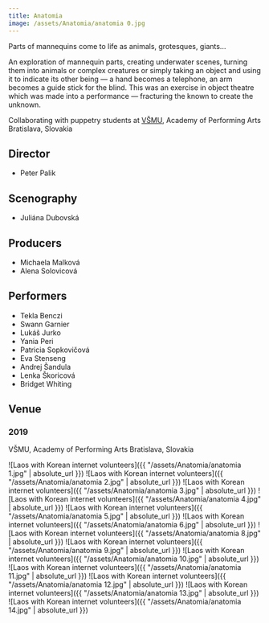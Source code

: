 ```yaml
---
title: Anatomia
image: /assets/Anatomia/anatomia 0.jpg
---
```


Parts of mannequins come to life as animals, grotesques, giants...

An exploration of mannequin parts, creating underwater scenes, turning them into animals or complex creatures or simply taking an object and using it to indicate its other being — a hand becomes a telephone, an arm becomes a guide stick for the blind. This was an exercise in object theatre which was made into a performance — fracturing the known to create the unknown.

Collaborating with puppetry students at [VŠMU](https://www.vsmu.sk/en/), Academy of Performing Arts Bratislava, Slovakia

## Director
- Peter Palik

## Scenography
- Juliána Dubovská

## Producers
- Michaela Malková
- Alena Solovicová

## Performers
- Tekla Benczi
- Swann Garnier
- Lukáš Jurko
- Yania Peri
- Patricia Sopkovičová
- Eva Stenseng
- Andrej Šandula
- Lenka Škoricová
- Bridget Whiting

## Venue
### 2019
VŠMU, Academy of Performing Arts Bratislava, Slovakia

![Laos with Korean internet volunteers]({{ "/assets/Anatomia/anatomia 1.jpg" | absolute_url }})
![Laos with Korean internet volunteers]({{ "/assets/Anatomia/anatomia 2.jpg" | absolute_url }})
![Laos with Korean internet volunteers]({{ "/assets/Anatomia/anatomia 3.jpg" | absolute_url }})
![Laos with Korean internet volunteers]({{ "/assets/Anatomia/anatomia 4.jpg" | absolute_url }})
![Laos with Korean internet volunteers]({{ "/assets/Anatomia/anatomia 5.jpg" | absolute_url }})
![Laos with Korean internet volunteers]({{ "/assets/Anatomia/anatomia 6.jpg" | absolute_url }})
![Laos with Korean internet volunteers]({{ "/assets/Anatomia/anatomia 8.jpg" | absolute_url }})
![Laos with Korean internet volunteers]({{ "/assets/Anatomia/anatomia 9.jpg" | absolute_url }})
![Laos with Korean internet volunteers]({{ "/assets/Anatomia/anatomia 10.jpg" | absolute_url }})
![Laos with Korean internet volunteers]({{ "/assets/Anatomia/anatomia 11.jpg" | absolute_url }})
![Laos with Korean internet volunteers]({{ "/assets/Anatomia/anatomia 12.jpg" | absolute_url }})
![Laos with Korean internet volunteers]({{ "/assets/Anatomia/anatomia 13.jpg" | absolute_url }})
![Laos with Korean internet volunteers]({{ "/assets/Anatomia/anatomia 14.jpg" | absolute_url }})
